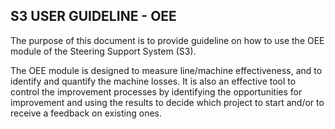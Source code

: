 ## **S3 USER GUIDELINE - OEE**

The purpose of this document is to provide guideline on how to use the OEE module of the Steering Support System \(S3\).

The OEE module is designed to measure line/machine effectiveness, and to identify and quantify the machine losses. It is also an effective tool to control the improvement processes by identifying the opportunities for improvement and using the results to decide which project to start and/or to receive a feedback on existing ones.

